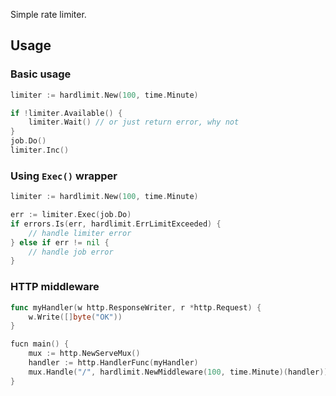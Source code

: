 Simple rate limiter.

## Usage

### Basic usage

```go
limiter := hardlimit.New(100, time.Minute)

if !limiter.Available() {
    limiter.Wait() // or just return error, why not
}
job.Do()
limiter.Inc()
```

### Using `Exec()` wrapper

```go
limiter := hardlimit.New(100, time.Minute)

err := limiter.Exec(job.Do)
if errors.Is(err, hardlimit.ErrLimitExceeded) {
    // handle limiter error
} else if err != nil {
    // handle job error
}
```

### HTTP middleware

```go
func myHandler(w http.ResponseWriter, r *http.Request) {
    w.Write([]byte("OK"))
}

fucn main() {
    mux := http.NewServeMux()
    handler := http.HandlerFunc(myHandler)
    mux.Handle("/", hardlimit.NewMiddleware(100, time.Minute)(handler))	
}
```
